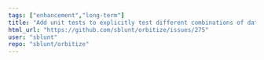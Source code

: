 ```yaml
---
tags: ["enhancement","long-term"]
title: "Add unit tests to explicitly test different combinations of data types"
html_url: "https://github.com/sblunt/orbitize/issues/275"
user: "sblunt"
repo: "sblunt/orbitize"
---
```



